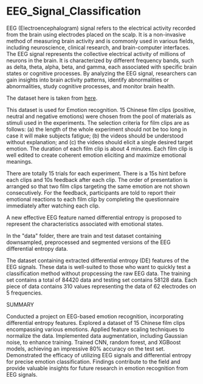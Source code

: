 # EEG_Signal_Classification
EEG (Electroencephalogram) signal refers to the electrical activity recorded from the brain using electrodes placed on the scalp. It is a non-invasive method of measuring brain activity and is commonly used in various fields, including neuroscience, clinical research, and brain-computer interfaces. The EEG signal represents the collective electrical activity of millions of neurons in the brain. It is characterized by different frequency bands, such as delta, theta, alpha, beta, and gamma, each associated with specific brain states or cognitive processes. By analyzing the EEG signal, researchers can gain insights into brain activity patterns, identify abnormalities or abnormalities, study cognitive processes, and monitor brain health.

The dataset here is taken from [here](https://drive.google.com/file/d/1Ql5jRm-JDHNm46sfX68ahEXCUrVw7VFR/view).

This dataset is used for Emotion recognition. 15 Chinese film clips (positive, neutral and negative emotions) were chosen from the pool of materials as stimuli used in the experiments. The selection criteria for film clips are as follows: (a) the length of the whole experiment should not be too long in case it will make subjects fatigue; (b) the videos should be understood without explanation; and (c) the videos should elicit a single desired target emotion. The duration of each film clip is about 4 minutes. Each film clip is well edited to create coherent emotion eliciting and maximize emotional meanings.

There are totally 15 trials for each experiment. There is a 15s hint before each clips and 10s feedback after each clip. The order of presentation is arranged so that two film clips targeting the same emotion are not shown consecutively. For the feedback, participants are told to report their emotional reactions to each film clip by completing the questionnaire immediately after watching each clip.

A new effective EEG feature named differential entropy is proposed to represent the characteristics associated with emotional states.

In the "data" folder, there are train and test dataset containing downsampled, preprocessed and segmented versions of the EEG differential entropy data.


The dataset containing extracted differential entropy (DE) features of the EEG signals. These data is well-suited to those who want to quickly test a classification method without propcessing the raw EEG data. The training set contains a total of 84420 data and testing set contains 58128 data. Each piece of data contains 310 values representing the data of 62 electrodes on 5 frequencies.


SUMMARY

Conducted a project on EEG-based emotion recognition, incorporating differential entropy features. Explored a dataset of 15 Chinese film clips encompassing various emotions. Applied feature scaling techniques to normalize the data. Implemented data augmentation, including Gaussian noise, to enhance training. Trained CNN, random forest, and XGBoost models, achieving an impressive 80% accuracy on the test set. Demonstrated the efficacy of utilizing EEG signals and differential entropy for precise emotion classification. Findings contribute to the field and provide valuable insights for future research in emotion recognition from EEG signals.


